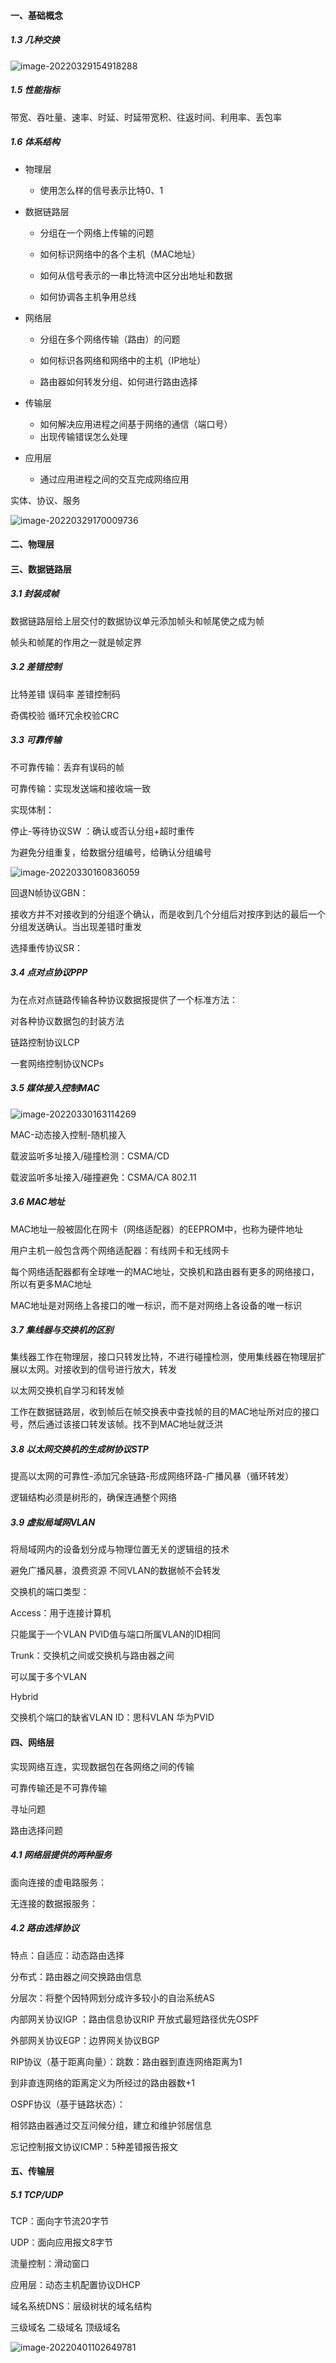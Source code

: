 #### 一、基础概念

#####  1.3 几种交换

![image-20220329154918288](.assets\image-20220329154920388.png)

##### 1.5 性能指标

带宽、吞吐量、速率、时延、时延带宽积、往返时间、利用率、丢包率

##### 1.6 体系结构

- 物理层

  - 使用怎么样的信号表示比特0、1

- 数据链路层

  - 分组在一个网络上传输的问题

  - 如何标识网络中的各个主机（MAC地址）
  - 如何从信号表示的一串比特流中区分出地址和数据
  - 如何协调各主机争用总线

- 网络层

  - 分组在多个网络传输（路由）的问题

  - 如何标识各网络和网络中的主机（IP地址）
  - 路由器如何转发分组、如何进行路由选择

- 传输层

  - 如何解决应用进程之间基于网络的通信（端口号）
  - 出现传输错误怎么处理

- 应用层

  - 通过应用进程之间的交互完成网络应用

实体、协议、服务

![image-20220329170009736](.assets\image-20220329170009736.png)

#### 二、物理层

#### 三、数据链路层

##### 3.1 封装成帧

数据链路层给上层交付的数据协议单元添加帧头和帧尾使之成为帧

帧头和帧尾的作用之一就是帧定界

##### 3.2 差错控制

比特差错 误码率 差错控制码 

奇偶校验 循环冗余校验CRC

##### 3.3 可靠传输

不可靠传输：丢弃有误码的帧

可靠传输：实现发送端和接收端一致

实现体制：

停止-等待协议SW ：确认或否认分组+超时重传

 为避免分组重复，给数据分组编号，给确认分组编号

![image-20220330160836059](.assets\image-20220330160836059.png)

回退N帧协议GBN：

接收方并不对接收到的分组逐个确认，而是收到几个分组后对按序到达的最后一个分组发送确认。当出现差错时重发

选择重传协议SR：

##### 3.4 点对点协议PPP

为在点对点链路传输各种协议数据报提供了一个标准方法：

对各种协议数据包的封装方法

链路控制协议LCP

一套网络控制协议NCPs

##### 3.5 媒体接入控制MAC

![image-20220330163114269](.assets\image-20220330163114269.png)

MAC-动态接入控制-随机接入

载波监听多址接入/碰撞检测：CSMA/CD 

载波监听多址接入/碰撞避免：CSMA/CA  802.11

##### 3.6 MAC地址

MAC地址一般被固化在网卡（网络适配器）的EEPROM中，也称为硬件地址

用户主机一般包含两个网络适配器：有线网卡和无线网卡

每个网络适配器都有全球唯一的MAC地址，交换机和路由器有更多的网络接口，所以有更多MAC地址

MAC地址是对网络上各接口的唯一标识，而不是对网络上各设备的唯一标识

##### 3.7 集线器与交换机的区别

集线器工作在物理层，接口只转发比特，不进行碰撞检测，使用集线器在物理层扩展以太网。对接收到的信号进行放大，转发

以太网交换机自学习和转发帧

工作在数据链路层，收到帧后在帧交换表中查找帧的目的MAC地址所对应的接口号，然后通过该接口转发该帧。找不到MAC地址就泛洪

##### 3.8 以太网交换机的生成树协议STP

提高以太网的可靠性-添加冗余链路-形成网络环路-广播风暴（循环转发）

逻辑结构必须是树形的，确保连通整个网络

##### 3.9  虚拟局域网VLAN

将局域网内的设备划分成与物理位置无关的逻辑组的技术

避免广播风暴，浪费资源 不同VLAN的数据帧不会转发

交换机的端口类型：

Access：用于连接计算机 

只能属于一个VLAN PVID值与端口所属VLAN的ID相同

Trunk：交换机之间或交换机与路由器之间

可以属于多个VLAN

Hybrid

交换机个端口的缺省VLAN ID：思科VLAN  华为PVID

#### 四、网络层

实现网络互连，实现数据包在各网络之间的传输

可靠传输还是不可靠传输

寻址问题 

路由选择问题

##### 4.1 网络层提供的两种服务

面向连接的虚电路服务：

无连接的数据报服务：

##### 4.2 路由选择协议

特点：自适应：动态路由选择

分布式：路由器之间交换路由信息

分层次：将整个因特网划分成许多较小的自治系统AS

内部网关协议IGP ：路由信息协议RIP 开放式最短路径优先OSPF

外部网关协议EGP：边界网关协议BGP

RIP协议（基于距离向量）：跳数：路由器到直连网络距离为1

到非直连网络的距离定义为所经过的路由器数+1

OSPF协议（基于链路状态）：

相邻路由器通过交互问候分组，建立和维护邻居信息

忘记控制报文协议ICMP：5种差错报告报文

#### 五、传输层

##### 5.1 TCP/UDP

TCP：面向字节流20字节

UDP：面向应用报文8字节

流量控制：滑动窗口

应用层：动态主机配置协议DHCP

 域名系统DNS：层级树状的域名结构

三级域名 二级域名 顶级域名

![image-20220401102649781](.assets\image-20220401102649781.png)